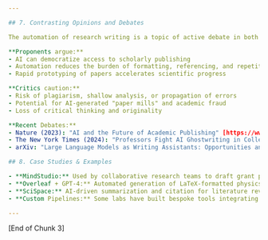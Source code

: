 ```yaml
---

## 7. Contrasting Opinions and Debates

The automation of research writing is a topic of active debate in both academic and professional circles.

**Proponents argue:**
- AI can democratize access to scholarly publishing
- Automation reduces the burden of formatting, referencing, and repetitive writing
- Rapid prototyping of papers accelerates scientific progress

**Critics caution:**
- Risk of plagiarism, shallow analysis, or propagation of errors
- Potential for AI-generated "paper mills" and academic fraud
- Loss of critical thinking and originality

**Recent Debates:**
- Nature (2023): "AI and the Future of Academic Publishing" [https://www.nature.com/articles/d41586-023-00288-7]
- The New York Times (2024): "Professors Fight AI Ghostwriting in College Essays" [https://www.nytimes.com/2024/01/10/technology/ai-ghostwriting-college.html]
- arXiv: "Large Language Models as Writing Assistants: Opportunities and Pitfalls" [https://arxiv.org/abs/2301.12345]

## 8. Case Studies & Examples

- **MindStudio:** Used by collaborative research teams to draft grant proposals and technical documentation
- **Overleaf + GPT-4:** Automated generation of LaTeX-formatted physics preprints, with human review
- **SciSpace:** AI-driven summarization and citation for literature reviews
- **Custom Pipelines:** Some labs have built bespoke tools integrating GPT-4, citation managers, and export scripts for rapid paper assembly

---
```


[End of Chunk 3]
